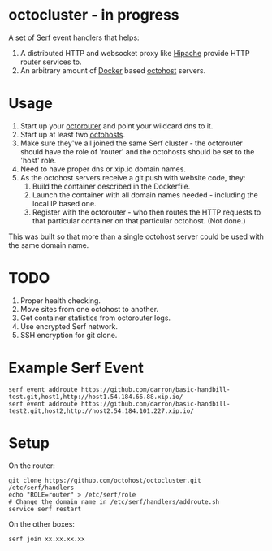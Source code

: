 octocluster - in progress
=============

A set of [Serf](http://www.serfdom.io/) event handlers that helps:

1. A distributed HTTP and websocket proxy like [Hipache](https://github.com/dotcloud/hipache) provide HTTP router services to.
2. An arbitrary amount of [Docker](http://www.docker.io/) based [octohost](http://www.octohost.io/) servers.

Usage
=========

1. Start up your [octorouter](https://github.com/octohost/octorouter) and point your wildcard dns to it.
2. Start up at least two [octohosts](http://www.octohost.io/).
3. Make sure they've all joined the same Serf cluster - the octorouter should have the role of 'router' and the octohosts should be set to the 'host' role.
4. Need to have proper dns or xip.io domain names.
5. As the octohost servers receive a git push with website code, they:
   1. Build the container described in the Dockerfile.
   2. Launch the container with all domain names needed - including the local IP based one.
   3. Register with the octorouter - who then routes the HTTP requests to that particular container on that particular octohost. (Not done.)

This was built so that more than a single octohost server could be used with the same domain name.

TODO
=========

1. Proper health checking.
2. Move sites from one octohost to another.
3. Get container statistics from octorouter logs.
4. Use encrypted Serf network.
5. SSH encryption for git clone.

Example Serf Event
=========

```
serf event addroute https://github.com/darron/basic-handbill-test.git,host1,http://host1.54.184.66.88.xip.io/
serf event addroute https://github.com/darron/basic-handbill-test2.git,host2,http://host2.54.184.101.227.xip.io/
```

Setup
========

On the router:

```
git clone https://github.com/octohost/octocluster.git /etc/serf/handlers
echo "ROLE=router" > /etc/serf/role
# Change the domain name in /etc/serf/handlers/addroute.sh
service serf restart
```

On the other boxes:

```
serf join xx.xx.xx.xx
```